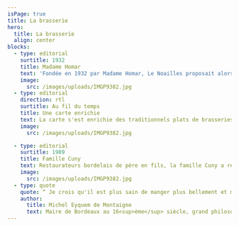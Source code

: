 ```yaml
---
isPage: true
title: La brasserie
hero:
  title: La brasserie
  align: center
blocks:
  - type: editorial
    surtitle: 1932
    title: Madame Homar
    text: 'Fondée en 1932 par Madame Homar, Le Noailles proposait alors un plat unique : la choucroute (toujours à la carte du restaurant).'
    image:
      src: /images/uploads/IMGP9382.jpg
  - type: editorial
    direction: rtl
    surtitle: Au fil du temps
    title: Une carte enrichie
    text: La carte s'est enrichie des traditionnels plats de brasseries (Foie de veau à l'ancienne, Sole meunière, Entrecôte, Tête de veau…) et a fait la part belle aux produits régionaux que l'on trouve à la saison.
    image:
      src: /images/uploads/IMGP9382.jpg

  - type: editorial
    surtitle: 1989
    title: Famille Cuny
    text: Restaurateurs bordelais de père en fils, la famille Cuny a repris Le Noailles en 1989 pour en faire une brasserie haut de gamme. Aujourd’hui, c'est Nicolas, le fils de Daniel Cuny, qui assure la relève.
    image:
      src: /images/uploads/IMGP9382.jpg
  - type: quote
    quote: “ Je crois qu'il est plus sain de manger plus bellement et moins… et de manger plus souvent. ”
    author:
      title: Michel Eyquem de Montaigne
      text: Maire de Bordeaux au 16<sup>ème</sup> siècle, grand philosophe et amateur de gastronomie.
---
```

